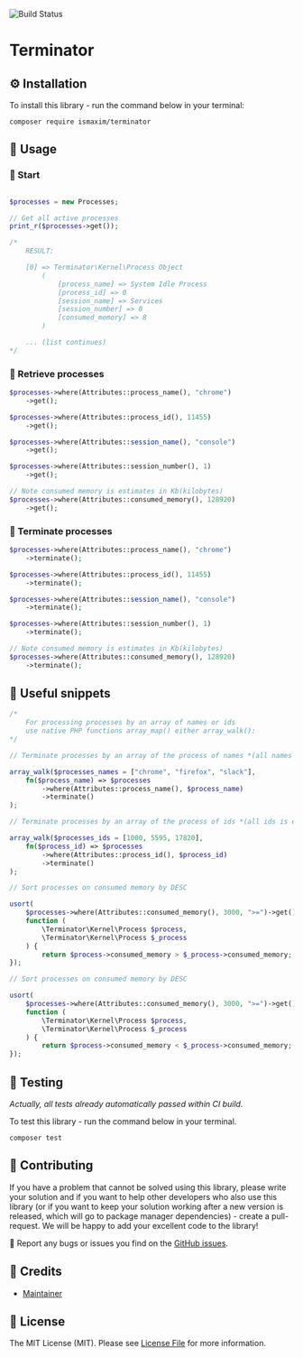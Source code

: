 ![Build Status](https://img.shields.io/github/workflow/status/ismaxim/terminator/Build?label=build&logo=github&logoColor=white&style=for-the-badge)

# __Terminator__

## ⚙️ Installation

To install this library - run the command below in your terminal:

```shell
composer require ismaxim/terminator
```

## 🧙 Usage  

### 🚀 Start

```php

$processes = new Processes;

// Get all active processes
print_r($processes->get());

/* 
    RESULT: 

    [0] => Terminator\Kernel\Process Object
        (
            [process_name] => System Idle Process
            [process_id] => 0
            [session_name] => Services
            [session_number] => 0
            [consumed_memory] => 8
        )

    ... (list continues)
*/
```

### 📮 Retrieve processes

```php
$processes->where(Attributes::process_name(), "chrome")
    ->get();

$processes->where(Attributes::process_id(), 11455)
    ->get();

$processes->where(Attributes::session_name(), "console")
    ->get();

$processes->where(Attributes::session_number(), 1)
    ->get();

// Note consumed memory is estimates in Kb(kilobytes)
$processes->where(Attributes::consumed_memory(), 128920)
    ->get(); 
```

### 🧨 Terminate processes

```php
$processes->where(Attributes::process_name(), "chrome")
    ->terminate();

$processes->where(Attributes::process_id(), 11455)
    ->terminate();

$processes->where(Attributes::session_name(), "console")
    ->terminate();

$processes->where(Attributes::session_number(), 1)
    ->terminate();

// Note consumed memory is estimates in Kb(kilobytes)
$processes->where(Attributes::consumed_memory(), 128920)
    ->terminate(); 
```

## 🧱 Useful snippets

```php
/* 
    For processing processes by an array of names or ids 
    use native PHP functions array_map() either array_walk():
*/

// Terminate processes by an array of the process of names *(all names is example)

array_walk($processes_names = ["chrome", "firefox", "slack"], 
    fn($process_name) => $processes
        ->where(Attributes::process_name(), $process_name)
        ->terminate()
);

// Terminate processes by an array of the process of ids *(all ids is example)

array_walk($processes_ids = [1000, 5595, 17820], 
    fn($process_id) => $processes
        ->where(Attributes::process_id(), $process_id)
        ->terminate()
);
```

```php
// Sort processes on consumed memory by DESC

usort(
    $processes->where(Attributes::consumed_memory(), 3000, ">=")->get(), 
    function (
        \Terminator\Kernel\Process $process, 
        \Terminator\Kernel\Process $_process
    ) {
        return $process->consumed_memory > $_process->consumed_memory;
});

// Sort processes on consumed memory by DESC

usort(
    $processes->where(Attributes::consumed_memory(), 3000, ">=")->get(), 
    function (
        \Terminator\Kernel\Process $process, 
        \Terminator\Kernel\Process $_process
    ) {
        return $process->consumed_memory < $_process->consumed_memory;
});
```

## 🧪 Testing

_Actually, all tests already automatically passed within CI build._

To test this library - run the command below in your terminal.

```shell
composer test
```

## 🤝 Contributing

If you have a problem that cannot be solved using this library, please write your solution and if you want to help other developers who also use this library (or if you want to keep your solution working after a new version is released, which will go to package manager dependencies) - create a pull-request. We will be happy to add your excellent code to the library!

🐞 Report any bugs or issues you find on the [GitHub issues](https://github.com/ismaxim/urling/issues).

## 📎 Credits
- [Maintainer](https://github.com/ismaxim)

## 📃 License

The MIT License (MIT). Please see [License File](LICENSE.md) for more information.
